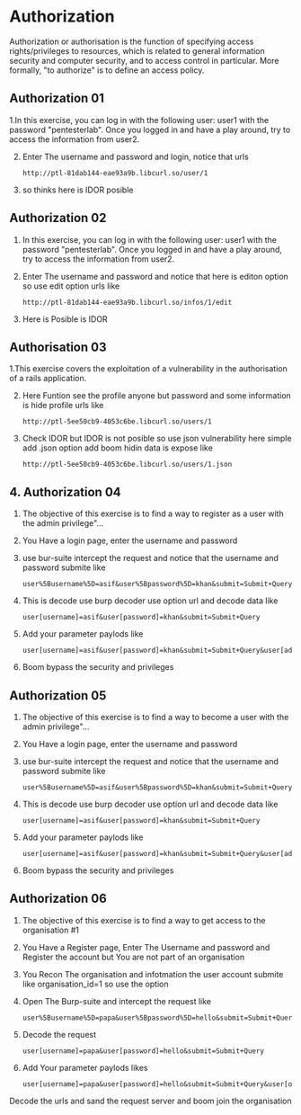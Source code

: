 # Authorization

Authorization or authorisation is the function of specifying access rights/privileges to resources, which is related to general information security and computer security, and to access control in particular. More formally, "to authorize" is to define an access policy.

## Authorization 01

1.In this exercise, you can log in with the following user: user1 with the password "pentesterlab". Once you logged in and have a play around, try to access the information from user2. 

2. Enter The username and password and login, notice that urls

       http://ptl-81dab144-eae93a9b.libcurl.so/user/1 
    
3. so thinks here is IDOR posible

## Authorization 02

1. In this exercise, you can log in with the following user: user1 with the password "pentesterlab". Once you logged in and have a play around, try to access the information from user2. 

2. Enter The username and password and notice that here is editon option so use edit option urls like 

       http://ptl-81dab144-eae93a9b.libcurl.so/infos/1/edit
      
3. Here is Posible is IDOR 

## Authorisation 03 

1.This exercise covers the exploitation of a vulnerability in the authorisation of a rails application.

2. Here Funtion see the profile anyone but password and some information is hide profile urls like

       http://ptl-5ee50cb9-4053c6be.libcurl.so/users/1
        
3. Check IDOR but IDOR is not posible so use json vulnerability here simple add .json option add boom hidin data is expose like

       http://ptl-5ee50cb9-4053c6be.libcurl.so/users/1.json
       

## 4. Authorization 04

1. The objective of this exercise is to find a way to register as a user with the admin privilege"...

2. You Have a login page, enter the username and password 

3. use bur-suite intercept the request and notice that the username and password submite like 

       user%5Busername%5D=asif&user%5Bpassword%5D=khan&submit=Submit+Query

4. This is decode use burp decoder use option url and decode data like 

       user[username]=asif&user[password]=khan&submit=Submit+Query

5. Add your parameter paylods like 

       user[username]=asif&user[password]=khan&submit=Submit+Query&user[admin]=true

6. Boom bypass the security and privileges
        
## Authorization 05

1. The objective of this exercise is to find a way to become a user with the admin privilege"...

2. You Have a login page, enter the username and password 

3. use bur-suite intercept the request and notice that the username and password submite like

       user%5Busername%5D=asif&user%5Bpassword%5D=khan&submit=Submit+Query         

4. This is decode use burp decoder use option url and decode data like

       user[username]=asif&user[password]=khan&submit=Submit+Query
        
5. Add your parameter paylods like    

       user[username]=asif&user[password]=khan&submit=Submit+Query&user[admin]=1

6. Boom bypass the security and privileges



## Authorization 06

1. The objective of this exercise is to find a way to get access to the organisation #1

2. You Have a Register page, Enter The Username and password and Register the account but You are not part of an organisation

3. You Recon The organisation and infotmation the user account submite like organisation_id=1 so use the option

4. Open The Burp-suite and intercept the request like

       user%5Busername%5D=papa&user%5Bpassword%5D=hello&submit=Submit+Query

5. Decode the request 

       user[username]=papa&user[password]=hello&submit=Submit+Query

7. Add Your parameter paylods likes

       user[username]=papa&user[password]=hello&submit=Submit+Query&user[organisation_id]=1
        
Decode the urls and sand the request server and boom join the organisation




